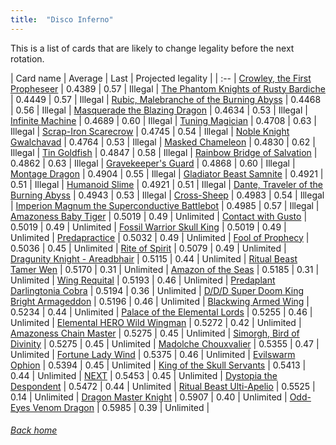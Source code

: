 ```yaml
---
title:  "Disco Inferno"
---
```


This is a list of cards that are likely to change legality before the next rotation.

| Card name | Average | Last | Projected legality |
| :-- |
[Crowley, the First Propheseer](https://db.ygoprodeck.com/card/?search=Crowley,%20the%20First%20Propheseer) | 0.4389 | 0.57 | Illegal |
[The Phantom Knights of Rusty Bardiche](https://db.ygoprodeck.com/card/?search=The%20Phantom%20Knights%20of%20Rusty%20Bardiche) | 0.4449 | 0.57 | Illegal |
[Rubic, Malebranche of the Burning Abyss](https://db.ygoprodeck.com/card/?search=Rubic,%20Malebranche%20of%20the%20Burning%20Abyss) | 0.4468 | 0.56 | Illegal |
[Masquerade the Blazing Dragon](https://db.ygoprodeck.com/card/?search=Masquerade%20the%20Blazing%20Dragon) | 0.4634 | 0.53 | Illegal |
[Infinite Machine](https://db.ygoprodeck.com/card/?search=Infinite%20Machine) | 0.4689 | 0.60 | Illegal |
[Tuning Magician](https://db.ygoprodeck.com/card/?search=Tuning%20Magician) | 0.4708 | 0.63 | Illegal |
[Scrap-Iron Scarecrow](https://db.ygoprodeck.com/card/?search=Scrap-Iron%20Scarecrow) | 0.4745 | 0.54 | Illegal |
[Noble Knight Gwalchavad](https://db.ygoprodeck.com/card/?search=Noble%20Knight%20Gwalchavad) | 0.4764 | 0.53 | Illegal |
[Masked Chameleon](https://db.ygoprodeck.com/card/?search=Masked%20Chameleon) | 0.4830 | 0.62 | Illegal |
[Tin Goldfish](https://db.ygoprodeck.com/card/?search=Tin%20Goldfish) | 0.4847 | 0.58 | Illegal |
[Rainbow Bridge of Salvation](https://db.ygoprodeck.com/card/?search=Rainbow%20Bridge%20of%20Salvation) | 0.4862 | 0.63 | Illegal |
[Gravekeeper's Guard](https://db.ygoprodeck.com/card/?search=Gravekeeper's%20Guard) | 0.4868 | 0.60 | Illegal |
[Montage Dragon](https://db.ygoprodeck.com/card/?search=Montage%20Dragon) | 0.4904 | 0.55 | Illegal |
[Gladiator Beast Samnite](https://db.ygoprodeck.com/card/?search=Gladiator%20Beast%20Samnite) | 0.4921 | 0.51 | Illegal |
[Humanoid Slime](https://db.ygoprodeck.com/card/?search=Humanoid%20Slime) | 0.4921 | 0.51 | Illegal |
[Dante, Traveler of the Burning Abyss](https://db.ygoprodeck.com/card/?search=Dante,%20Traveler%20of%20the%20Burning%20Abyss) | 0.4943 | 0.53 | Illegal |
[Cross-Sheep](https://db.ygoprodeck.com/card/?search=Cross-Sheep) | 0.4983 | 0.54 | Illegal |
[Imperion Magnum the Superconductive Battlebot](https://db.ygoprodeck.com/card/?search=Imperion%20Magnum%20the%20Superconductive%20Battlebot) | 0.4985 | 0.57 | Illegal |
[Amazoness Baby Tiger](https://db.ygoprodeck.com/card/?search=Amazoness%20Baby%20Tiger) | 0.5019 | 0.49 | Unlimited |
[Contact with Gusto](https://db.ygoprodeck.com/card/?search=Contact%20with%20Gusto) | 0.5019 | 0.49 | Unlimited |
[Fossil Warrior Skull King](https://db.ygoprodeck.com/card/?search=Fossil%20Warrior%20Skull%20King) | 0.5019 | 0.49 | Unlimited |
[Predapractice](https://db.ygoprodeck.com/card/?search=Predapractice) | 0.5032 | 0.49 | Unlimited |
[Fool of Prophecy](https://db.ygoprodeck.com/card/?search=Fool%20of%20Prophecy) | 0.5036 | 0.45 | Unlimited |
[Rite of Spirit](https://db.ygoprodeck.com/card/?search=Rite%20of%20Spirit) | 0.5079 | 0.49 | Unlimited |
[Dragunity Knight - Areadbhair](https://db.ygoprodeck.com/card/?search=Dragunity%20Knight%20-%20Areadbhair) | 0.5115 | 0.44 | Unlimited |
[Ritual Beast Tamer Wen](https://db.ygoprodeck.com/card/?search=Ritual%20Beast%20Tamer%20Wen) | 0.5170 | 0.31 | Unlimited |
[Amazon of the Seas](https://db.ygoprodeck.com/card/?search=Amazon%20of%20the%20Seas) | 0.5185 | 0.31 | Unlimited |
[Wing Requital](https://db.ygoprodeck.com/card/?search=Wing%20Requital) | 0.5193 | 0.46 | Unlimited |
[Predaplant Darlingtonia Cobra](https://db.ygoprodeck.com/card/?search=Predaplant%20Darlingtonia%20Cobra) | 0.5194 | 0.36 | Unlimited |
[D/D/D Super Doom King Bright Armageddon](https://db.ygoprodeck.com/card/?search=D/D/D%20Super%20Doom%20King%20Bright%20Armageddon) | 0.5196 | 0.46 | Unlimited |
[Blackwing Armed Wing](https://db.ygoprodeck.com/card/?search=Blackwing%20Armed%20Wing) | 0.5234 | 0.44 | Unlimited |
[Palace of the Elemental Lords](https://db.ygoprodeck.com/card/?search=Palace%20of%20the%20Elemental%20Lords) | 0.5255 | 0.46 | Unlimited |
[Elemental HERO Wild Wingman](https://db.ygoprodeck.com/card/?search=Elemental%20HERO%20Wild%20Wingman) | 0.5272 | 0.42 | Unlimited |
[Amazoness Chain Master](https://db.ygoprodeck.com/card/?search=Amazoness%20Chain%20Master) | 0.5275 | 0.45 | Unlimited |
[Simorgh, Bird of Divinity](https://db.ygoprodeck.com/card/?search=Simorgh,%20Bird%20of%20Divinity) | 0.5275 | 0.45 | Unlimited |
[Madolche Chouxvalier](https://db.ygoprodeck.com/card/?search=Madolche%20Chouxvalier) | 0.5355 | 0.47 | Unlimited |
[Fortune Lady Wind](https://db.ygoprodeck.com/card/?search=Fortune%20Lady%20Wind) | 0.5375 | 0.46 | Unlimited |
[Evilswarm Ophion](https://db.ygoprodeck.com/card/?search=Evilswarm%20Ophion) | 0.5394 | 0.45 | Unlimited |
[King of the Skull Servants](https://db.ygoprodeck.com/card/?search=King%20of%20the%20Skull%20Servants) | 0.5413 | 0.44 | Unlimited |
[NEXT](https://db.ygoprodeck.com/card/?search=NEXT) | 0.5453 | 0.45 | Unlimited |
[Dystopia the Despondent](https://db.ygoprodeck.com/card/?search=Dystopia%20the%20Despondent) | 0.5472 | 0.44 | Unlimited |
[Ritual Beast Ulti-Apelio](https://db.ygoprodeck.com/card/?search=Ritual%20Beast%20Ulti-Apelio) | 0.5525 | 0.14 | Unlimited |
[Dragon Master Knight](https://db.ygoprodeck.com/card/?search=Dragon%20Master%20Knight) | 0.5907 | 0.40 | Unlimited |
[Odd-Eyes Venom Dragon](https://db.ygoprodeck.com/card/?search=Odd-Eyes%20Venom%20Dragon) | 0.5985 | 0.39 | Unlimited |

###### [Back home](index)